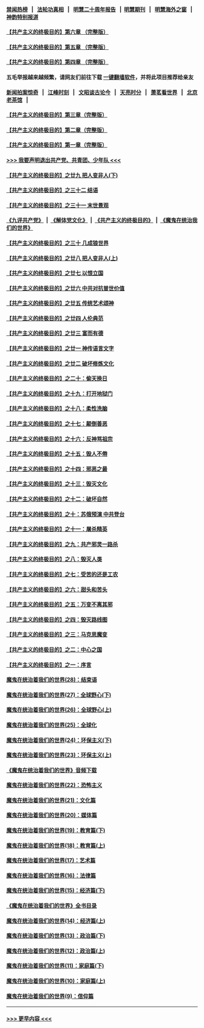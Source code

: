 #### [禁闻热榜](热点新闻.md?=0)  &nbsp;&nbsp;|&nbsp;&nbsp; [法轮功真相](https://github.com/gfw-breaker/truth/blob/master/README.md?=0) &nbsp;&nbsp;|&nbsp;&nbsp; [明慧二十周年报告](https://github.com/gfw-breaker/mh-reports/blob/master/README.md?=0) &nbsp;&nbsp;|&nbsp;&nbsp;[明慧期刊](https://github.com/gfw-breaker/mh-qikan) &nbsp;&nbsp;|&nbsp;&nbsp; [明慧海外之窗](https://github.com/gfw-breaker/mh-news/blob/master/README.md?=0) &nbsp;&nbsp;|&nbsp;&nbsp; [神韵特别报道](https://github.com/gfw-breaker/mh-news/blob/master/shenyun.md?=0)
#### [【共产主义的终极目的】第六章 （完整版）](../pages/nsc422/n11428913.md?t=03020902) 
#### [【共产主义的终极目的】第五章 （完整版）](../pages/nsc422/n11428912.md?t=03020902) 
#### [【共产主义的终极目的】第四章 （完整版）](../pages/nsc422/n11428907.md?t=03020902) 
#### 五毛举报越来越频繁，请网友们前往下载 [一键翻墙软件](https://github.com/gfw-breaker/ssr-accounts)，并将此项目推荐给亲友
#### [新闻拍案惊奇](https://github.com/gfw-breaker/banned-news/blob/master/pages/link4.md) &nbsp;&nbsp;|&nbsp;&nbsp; [江峰时刻](https://github.com/gfw-breaker/banned-news/blob/master/pages/link4.md) &nbsp;&nbsp;|&nbsp;&nbsp; [文昭谈古论今](https://github.com/gfw-breaker/banned-news/blob/master/pages/link4.md) &nbsp;&nbsp;|&nbsp;&nbsp; [天亮时分](https://github.com/gfw-breaker/banned-news/blob/master/pages/link4.md) &nbsp;&nbsp;|&nbsp;&nbsp; [萧茗看世界](https://github.com/gfw-breaker/banned-news/blob/master/pages/link4.md) &nbsp;&nbsp;|&nbsp;&nbsp; [北京老茶馆](https://github.com/gfw-breaker/banned-news/blob/master/pages/link4.md) &nbsp;&nbsp;|&nbsp;&nbsp; 
#### [【共产主义的终极目的】第三章（完整版）](../pages/nsc422/n11428848.md?t=03020902) 
#### [【共产主义的终极目的】第二章（完整版）](../pages/nsc422/n11428831.md?t=03020902) 
#### [【共产主义的终极目的】第一章（完整版）](../pages/nsc422/n11417651.md?t=03020902) 
#### [>>> 我要声明退出共产党、共青团、少年队 <<<](https://github.com/begood0513/goodnews/blob/master/quit/letter.md) 
#### [【共产主义的终极目的】之廿九 把人变非人(下)](../pages/nsc422/n11344140.md?t=03020902) 
#### [【共产主义的终极目的】之三十二 结语](../pages/nsc422/n11360535.md?t=03020902) 
#### [【共产主义的终极目的】之三十一 末世景观](../pages/nsc422/n11351129.md?t=03020902) 
#### [《九评共产党》](https://github.com/begood0513/9ping.md/blob/master/README.md) &nbsp;|&nbsp; [《解体党文化》](../../../../jtdwh.md/blob/master/README.md)  &nbsp;|&nbsp; [《共产主义的终极目的》](../../../../gczydzjmd.md/blob/master/README.md) &nbsp;|&nbsp; [《魔鬼在统治我们的世界》](../../../../mgztzwmdsj.md/blob/master/README.md) 
#### [【共产主义的终极目的】之三十 几成狼世界](../pages/nsc422/n11348280.md?t=03020902) 
#### [【共产主义的终极目的】之廿八 把人变非人(上)](../pages/nsc422/n11340492.md?t=03020902) 
#### [【共产主义的终极目的】之廿七 以恨立国](../pages/nsc422/n11336944.md?t=03020902) 
#### [【共产主义的终极目的】之廿六 中共对抗普世价值](../pages/nsc422/n11324785.md?t=03020902) 
#### [【共产主义的终极目的】之廿五 传统艺术颂神](../pages/nsc422/n11296396.md?t=03020902) 
#### [【共产主义的终极目的】之廿四 人伦典范](../pages/nsc422/n11296397.md?t=03020902) 
#### [【共产主义的终极目的】之廿三 富而有德](../pages/nsc422/n11283598.md?t=03020902) 
#### [【共产主义的终极目的】之廿一 神传语言文字](../pages/nsc422/n11263265.md?t=03020902) 
#### [【共产主义的终极目的】之廿二 破坏修炼文化](../pages/nsc422/n11245728.md?t=03020902) 
#### [【共产主义的终极目的】之二十：偷天换日](../pages/nsc422/n11238846.md?t=03020902) 
#### [【共产主义的终极目的】之十九：打开地狱门](../pages/nsc422/n11206376.md?t=03020902) 
#### [【共产主义的终极目的】之十八：柔性洗脑](../pages/nsc422/n11199994.md?t=03020902) 
#### [【共产主义的终极目的】之十七：颠倒善恶](../pages/nsc422/n11179782.md?t=03020902) 
#### [【共产主义的终极目的】之十六：反神骂祖宗](../pages/nsc422/n11166798.md?t=03020902) 
#### [【共产主义的终极目的】之十五：毁人不倦](../pages/nsc422/n11166792.md?t=03020902) 
#### [【共产主义的终极目的】之十四：邪恶之最](../pages/nsc422/n11150249.md?t=03020902) 
#### [【共产主义的终极目的】之十三：毁灭文化](../pages/nsc422/n11135227.md?t=03020902) 
#### [【共产主义的终极目的】之十二：破坏自然](../pages/nsc422/n11135214.md?t=03020902) 
#### [【共产主义的终极目的】之十：苏俄预演 中共登台](../pages/nsc422/n11118424.md?t=03020902) 
#### [【共产主义的终极目的】之十一：屠杀精英](../pages/nsc422/n11118442.md?t=03020902) 
#### [【共产主义的终极目的】之九：共产邪灵一路杀](../pages/nsc422/n11114139.md?t=03020902) 
#### [【共产主义的终极目的】之八：毁灭人类](../pages/nsc422/n11108503.md?t=03020902) 
#### [【共产主义的终极目的】之七：受苦的还是工农](../pages/nsc422/n11101809.md?t=03020902) 
#### [【共产主义的终极目的】之六：甜头和苦头](../pages/nsc422/n11096971.md?t=03020902) 
#### [【共产主义的终极目的】之五：万变不离其邪](../pages/nsc422/n11091285.md?t=03020902) 
#### [【共产主义的终极目的】之四：毁灭路线图](../pages/nsc422/n11086284.md?t=03020902) 
#### [【共产主义的终极目的】之三：马克思魔变](../pages/nsc422/n11061941.md?t=03020902) 
#### [【共产主义的终极目的】之二：中心之国](../pages/nsc422/n11047728.md?t=03020902) 
#### [【共产主义的终极目的】之一：序言](../pages/nsc422/n11086077.md?t=03020902) 
#### [魔鬼在统治着我们的世界(28)：结束语](../pages/nsc422/n10936246.md?t=03020902) 
#### [魔鬼在统治着我们的世界(27)：全球野心(下)](../pages/nsc422/n10928319.md?t=03020902) 
#### [魔鬼在统治着我们的世界(26)：全球野心(上)](../pages/nsc422/n10900318.md?t=03020902) 
#### [魔鬼在统治着我们的世界(25)：全球化](../pages/nsc422/n10788205.md?t=03020902) 
#### [魔鬼在统治着我们的世界(24)：环保主义(下)](../pages/nsc422/n10695307.md?t=03020902) 
#### [魔鬼在统治着我们的世界(23)：环保主义(上)](../pages/nsc422/n10688613.md?t=03020902) 
#### [《魔鬼在统治着我们的世界》音频下载](../pages/nsc422/n10635553.md?t=03020902) 
#### [魔鬼在统治着我们的世界(22)：恐怖主义](../pages/nsc422/n10614727.md?t=03020902) 
#### [魔鬼在统治着我们的世界(21)：文化篇](../pages/nsc422/n10597706.md?t=03020902) 
#### [魔鬼在统治着我们的世界(20)：媒体篇](../pages/nsc422/n10586579.md?t=03020902) 
#### [魔鬼在统治着我们的世界(19)：教育篇(下)](../pages/nsc422/n10564808.md?t=03020902) 
#### [魔鬼在统治着我们的世界(18)：教育篇(上)](../pages/nsc422/n10526970.md?t=03020902) 
#### [魔鬼在统治着我们的世界(17)：艺术篇](../pages/nsc422/n10499093.md?t=03020902) 
#### [魔鬼在统治着我们的世界(16)：法律篇](../pages/nsc422/n10485969.md?t=03020902) 
#### [魔鬼在统治着我们的世界(15)：经济篇(下)](../pages/nsc422/n10469975.md?t=03020902) 
#### [《魔鬼在统治着我们的世界》全书目录](../pages/nsc422/n10464261.md?t=03020902) 
#### [魔鬼在统治着我们的世界(14)：经济篇(上)](../pages/nsc422/n10457370.md?t=03020902) 
#### [魔鬼在统治着我们的世界(13)：政治篇(下)](../pages/nsc422/n10448270.md?t=03020902) 
#### [魔鬼在统治着我们的世界(12)：政治篇(上)](../pages/nsc422/n10444576.md?t=03020902) 
#### [魔鬼在统治着我们的世界(11)：家庭篇(下)](../pages/nsc422/n10440961.md?t=03020902) 
#### [魔鬼在统治着我们的世界(10)：家庭篇(上)](../pages/nsc422/n10435448.md?t=03020902) 
#### [魔鬼在统治着我们的世界(9)：信仰篇](../pages/nsc422/n10432159.md?t=03020902) 

----
#### [ >>> 更早内容 <<< ](../indexes/nsc422-earlier.md)
